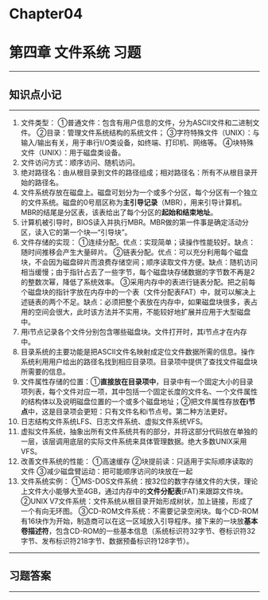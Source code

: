 # Chapter04 
# 第四章 文件系统  习题
- - - -
## 知识点小记
- - - -
1. 文件类型：
①普通文件：包含有用户信息的文件，分为ASCII文件和二进制文件。
②目录：管理文件系统结构的系统文件；
③字符特殊文件（UNIX）：与输入/输出有关，用于串行I/O类设备，如终端、打印机、网络等。
④块特殊文件（UNIX）：用于磁盘类设备。
2. 文件访问方式：顺序访问、随机访问。
3. 绝对路径名：由从根目录到文件的路径组成；相对路径名：所有不从根目录开始的路径名。
4. 文件系统存放在磁盘上。磁盘可划分为一个或多个分区，每个分区有一个独立的文件系统。磁盘的0号扇区称为**主引导记录**（MBR），用来引导计算机。MBR的结尾是分区表，该表给出了每个分区的**起始和结束地址**。
5. 计算机被引导时，BIOS读入并执行MBR。MBR做的第一件事是确定活动分区，读入它的第一个块—“引导块”。
6. 文件存储的实现：
①连续分配。优点：实现简单；读操作性能较好。缺点：随时间推移会产生大量碎片。
②链表分配。优点：可以充分利用每个磁盘块，不会因为磁盘碎片而浪费存储空间；顺序读取文件方便。缺点：随机访问相当缓慢；由于指针占去了一些字节，每个磁盘块存储数据的字节数不再是2的整数次幂，降低了系统效率。
③采用内存中的表进行链表分配。把之前每个磁盘块的指针字放在内存中的一个表（文件分配表FAT）中，就可以解决上述链表的两个不足。缺点：必须把整个表放在内存中，如果磁盘块很多，表占用的空间会很大，此时该方法并不实用，不能较好地扩展并应用于大型磁盘中。
7. 用i节点记录各个文件分别包含哪些磁盘块。文件打开时，其i节点才在内存中。
8. 目录系统的主要功能是把ASCII文件名映射成定位文件数据所需的信息。操作系统利用用户给出的路径名找到相应目录项。目录项中提供了查找文件磁盘块所需要的信息。
9. 文件属性存储的位置：①**直接放在目录项中**，目录中有一个固定大小的目录项列表，每个文件对应一项，其中包括一个固定长度的文件名、一个文件属性的结构体以及说明磁盘位置的一个或多个磁盘地址；②把文件属性存放**在i节点**中，这是目录项会更短：只有文件名和i节点号。第二种方法更好。
10. 日志结构文件系统LFS、日志文件系统、虚拟文件系统VFS。
11. 虚拟文件系统，抽象出所有文件系统共有的部分，并将这部分代码放在单独的一层，该层调用底层的实际文件系统来具体管理数据。绝大多数UNIX采用VFS。
12. 改善文件系统的性能：
①高速缓存
②块提前读：只适用于实际顺序读取的文件
③减少磁盘臂运动：把可能顺序访问的块放在一起
13. 文件系统实例：
①MS-DOS文件系统：按32位的数字存储文件的大侠，理论上文件大小能够大至4GB，通过内存中的**文件分配表**(FAT)来跟踪文件块。
②UNIX V7文件系统：文件系统从根目录开始形成树状，加上链接，形成了一个有向无环图。
③CD-ROM文件系统：不需要记录空闲块。每个CD-ROM有16块作为开始，制造商可以在这一区域放入引导程序。接下来的一块放**基本卷描述符**，包含CD-ROM的一些基本信息（系统标识符32字节、卷标识符32字节、发布标识符218字节、数据预备标识符128字节）。
- - - -
## 习题答案
- - - -
